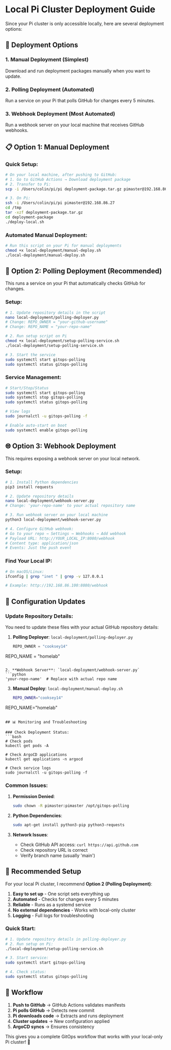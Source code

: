# Local Pi Cluster Deployment Guide

Since your Pi cluster is only accessible locally, here are several deployment options:

## 🚀 Deployment Options

### 1. **Manual Deployment** (Simplest)
Download and run deployment packages manually when you want to update.

### 2. **Polling Deployment** (Automated)
Run a service on your Pi that polls GitHub for changes every 5 minutes.

### 3. **Webhook Deployment** (Most Automated)
Run a webhook server on your local machine that receives GitHub webhooks.

## 📋 Option 1: Manual Deployment

### Quick Setup:
```bash
# On your local machine, after pushing to GitHub:
# 1. Go to GitHub Actions → Download deployment package
# 2. Transfer to Pi:
scp -i /Users/colin/pi/pi deployment-package.tar.gz pimaster@192.168.86.27:/tmp/

# 3. On Pi:
ssh -i /Users/colin/pi/pi pimaster@192.168.86.27
cd /tmp
tar -xzf deployment-package.tar.gz
cd deployment-package
./deploy-local.sh
```

### Automated Manual Deployment:
```bash
# Run this script on your Pi for manual deployments
chmod +x local-deployment/manual-deploy.sh
./local-deployment/manual-deploy.sh
```

## 🔄 Option 2: Polling Deployment (Recommended)

This runs a service on your Pi that automatically checks GitHub for changes.

### Setup:
```bash
# 1. Update repository details in the script
nano local-deployment/polling-deployer.py
# Change: REPO_OWNER = "your-github-username"
# Change: REPO_NAME = "your-repo-name"

# 2. Run setup script on Pi
chmod +x local-deployment/setup-polling-service.sh
./local-deployment/setup-polling-service.sh

# 3. Start the service
sudo systemctl start gitops-polling
sudo systemctl status gitops-polling
```

### Service Management:
```bash
# Start/Stop/Status
sudo systemctl start gitops-polling
sudo systemctl stop gitops-polling
sudo systemctl status gitops-polling

# View logs
sudo journalctl -u gitops-polling -f

# Enable auto-start on boot
sudo systemctl enable gitops-polling
```

## 🌐 Option 3: Webhook Deployment

This requires exposing a webhook server on your local network.

### Setup:
```bash
# 1. Install Python dependencies
pip3 install requests

# 2. Update repository details
nano local-deployment/webhook-server.py
# Change: 'your-repo-name' to your actual repository name

# 3. Run webhook server on your local machine
python3 local-deployment/webhook-server.py

# 4. Configure GitHub webhook:
# Go to your repo → Settings → Webhooks → Add webhook
# Payload URL: http://YOUR_LOCAL_IP:8080/webhook
# Content type: application/json
# Events: Just the push event
```

### Find Your Local IP:
```bash
# On macOS/Linux:
ifconfig | grep "inet " | grep -v 127.0.0.1

# Example: http://192.168.86.100:8080/webhook
```

## 🔧 Configuration Updates

### Update Repository Details:
You need to update these files with your actual GitHub repository details:

1. **Polling Deployer**: `local-deployment/polling-deployer.py`
   ```python
   REPO_OWNER = "cooksey14"
REPO_NAME = "homelab"
   ```

2. **Webhook Server**: `local-deployment/webhook-server.py`
   ```python
   'your-repo-name'  # Replace with actual repo name
   ```

3. **Manual Deploy**: `local-deployment/manual-deploy.sh`
   ```bash
   REPO_OWNER="cooksey14"
REPO_NAME="homelab"
   ```

## 📊 Monitoring and Troubleshooting

### Check Deployment Status:
```bash
# Check pods
kubectl get pods -A

# Check ArgoCD applications
kubectl get applications -n argocd

# Check service logs
sudo journalctl -u gitops-polling -f
```

### Common Issues:

1. **Permission Denied**:
   ```bash
   sudo chown -R pimaster:pimaster /opt/gitops-polling
   ```

2. **Python Dependencies**:
   ```bash
   sudo apt-get install python3-pip python3-requests
   ```

3. **Network Issues**:
   - Check GitHub API access: `curl https://api.github.com`
   - Check repository URL is correct
   - Verify branch name (usually 'main')

## 🚀 Recommended Setup

For your local Pi cluster, I recommend **Option 2 (Polling Deployment)**:

1. **Easy to set up** - One script sets everything up
2. **Automated** - Checks for changes every 5 minutes
3. **Reliable** - Runs as a systemd service
4. **No external dependencies** - Works with local-only cluster
5. **Logging** - Full logs for troubleshooting

### Quick Start:
```bash
# 1. Update repository details in polling-deployer.py
# 2. Run setup on Pi:
./local-deployment/setup-polling-service.sh

# 3. Start service:
sudo systemctl start gitops-polling

# 4. Check status:
sudo systemctl status gitops-polling
```

## 🔄 Workflow

1. **Push to GitHub** → GitHub Actions validates manifests
2. **Pi polls GitHub** → Detects new commit
3. **Pi downloads code** → Extracts and runs deployment
4. **Cluster updates** → New configuration applied
5. **ArgoCD syncs** → Ensures consistency

This gives you a complete GitOps workflow that works with your local-only Pi cluster! 🎉
